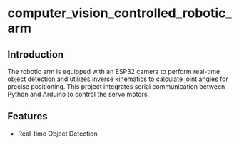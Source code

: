 # computer_vision_controlled_robotic_arm
## Introduction
The robotic arm is equipped with an ESP32 camera to perform real-time object detection and utilizes inverse kinematics to calculate joint angles for precise positioning. This project integrates serial communication between Python and Arduino to control the servo motors. 

## Features
* Real-time Object Detection
